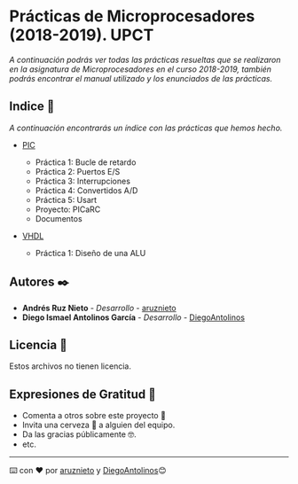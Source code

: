 # Prácticas de Microprocesadores (2018-2019). UPCT

_A continuación podrás ver todas las prácticas resueltas que se realizaron en la asignatura de Microprocesadores en el curso 2018-2019, también podrás encontrar el manual utilizado y los enunciados de las prácticas._

## Indice 🚀

_A continuación encontrarás un índice con las prácticas que hemos hecho._

* [PIC](https://github.com/aruznieto/Pracs_Microprocesadores/tree/master/PIC)
    * Práctica 1: Bucle de retardo
    * Práctica 2: Puertos E/S
    * Práctica 3: Interrupciones
    * Práctica 4: Convertidos A/D
    * Práctica 5: Usart
    * Proyecto: PICaRC
    * Documentos
    
* [VHDL](https://github.com/aruznieto/Pracs_Microprocesadores/tree/master/VHDL)
    * Práctica 1: Diseño de una ALU

## Autores ✒️

* **Andrés Ruz Nieto** - *Desarrollo* - [aruznieto](https://github.com/aruznieto)
* **Diego Ismael Antolinos García** - *Desarrollo* - [DiegoAntolinos](https://github.com/Diegoantolinos)

## Licencia 📄

Estos archivos no tienen licencia.

## Expresiones de Gratitud 🎁

* Comenta a otros sobre este proyecto 📢
* Invita una cerveza 🍺 a alguien del equipo. 
* Da las gracias públicamente 🤓.
* etc.



---
⌨️ con ❤️ por [aruznieto](https://github.com/aruznieto) y [DiegoAntolinos](https://github.com/Diegoantolinos)😊
